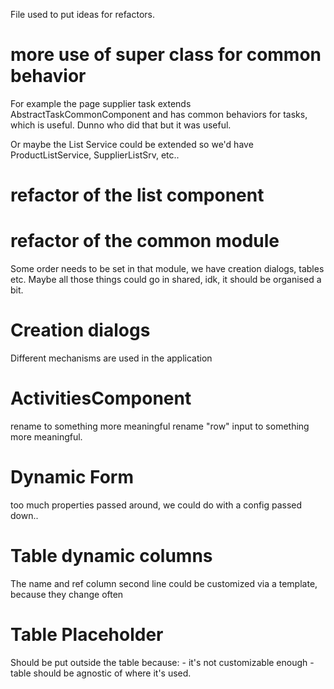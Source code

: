 

File used to put ideas for refactors.


# more use of super class for common behavior

For example the page supplier task extends AbstractTaskCommonComponent and has common behaviors for tasks, which is useful. Dunno who did that but it was useful.

Or maybe the List Service could be extended so we'd have ProductListService, SupplierListSrv, etc.. 


# refactor of the list component


# refactor of the common module

Some order needs to be set in that module, we have creation dialogs, tables etc. Maybe all those things could go in shared, idk, it should be organised a bit.

# Creation dialogs

Different mechanisms are used in the application

# ActivitiesComponent
rename to something more meaningful
rename "row" input to something more meaningful.


# Dynamic Form
too much properties passed around, we could do with a config passed down..

# Table dynamic columns
The name and ref column second line could be customized via a template, because they change often

# Table Placeholder
Should be put outside the table because:
	- it's not customizable enough
	- table should be agnostic of where it's used.